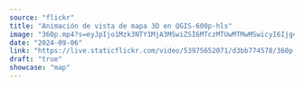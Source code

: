 ```yaml
---
source: "flickr"
title: "Animación de vista de mapa 3D en QGIS-600p-hls"
image: "360p.mp4?s=eyJpIjo1Mzk3NTY1MjA3MSwiZSI6MTczMTUwMTMwMSwicyI6Ijg4YzQ0YjkxZGU3ZDc1ZWExZWFiMzg1OTg2Mjc2ODYwMjhjOTE3YTMiLCJ2IjoxfQ.mp4"
date: "2024-09-06"
link: "https://live.staticflickr.com/video/53975652071/d3bb774578/360p.mp4?s=eyJpIjo1Mzk3NTY1MjA3MSwiZSI6MTczMTUwMTMwMSwicyI6Ijg4YzQ0YjkxZGU3ZDc1ZWExZWFiMzg1OTg2Mjc2ODYwMjhjOTE3YTMiLCJ2IjoxfQ"
draft: "true"
showcase: "map"
---
```

